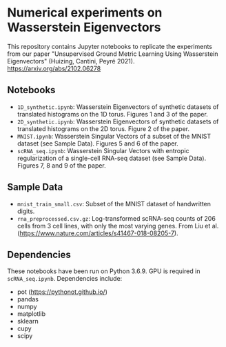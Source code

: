 # Numerical experiments on Wasserstein Eigenvectors

This repository contains Jupyter notebooks to replicate the experiments from our paper "Unsupervised Ground Metric Learning Using Wasserstein Eigenvectors" (Huizing, Cantini, Peyré 2021). https://arxiv.org/abs/2102.06278

## Notebooks

- `1D_synthetic.ipynb`: Wasserstein Eigenvectors of synthetic datasets of translated histograms on the 1D torus. Figures 1 and 3 of the paper.
- `2D_synthetic.ipynb`: Wasserstein Eigenvectors of synthetic datasets of translated histograms on the 2D torus. Figure 2 of the paper.
- `MNIST.ipynb`: Wasserstein Singular Vectors of a subset of the MNIST dataset (see Sample Data). Figures 5 and 6 of the paper.
- `scRNA_seq.ipynb`: Wasserstein Singular Vectors with entropic regularization of a single-cell RNA-seq dataset (see Sample Data). Figures 7, 8 and 9 of the paper.

## Sample Data

- `mnist_train_small.csv`: Subset of the MNIST dataset of handwritten digits.
- `rna_preprocessed.csv.gz`: Log-transformed scRNA-seq counts of 206 cells from 3 cell lines, with only the most varying genes. From Liu et al. (https://www.nature.com/articles/s41467-018-08205-7).

## Dependencies

These notebooks have been run on Python 3.6.9. GPU is required in `scRNA_seq.ipynb`. Dependencies include:
- pot (https://pythonot.github.io/)
- pandas
- numpy
- matplotlib
- sklearn
- cupy
- scipy
